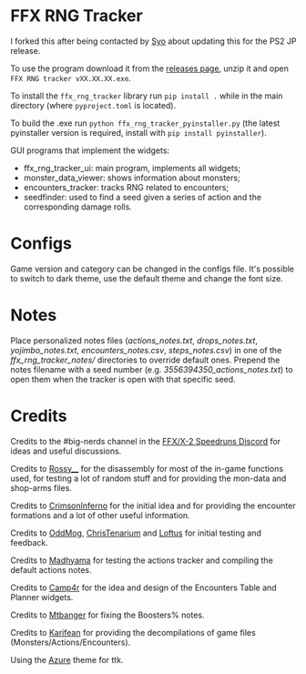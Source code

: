 # FFX RNG Tracker
I forked this after being contacted by [Syo](https://www.twitch.tv/syotv) about updating this for the PS2 JP release.

To use the program download it from the [releases page](https://github.com/Grayfox96/FFX-RNG-tracker/releases), unzip it and open `FFX RNG tracker vXX.XX.XX.exe`.

To install the `ffx_rng_tracker` library run `pip install .` while in the main directory (where `pyproject.toml` is located).

To build the .exe run `python ffx_rng_tracker_pyinstaller.py` (the latest pyinstaller version is required, install with `pip install pyinstaller`).

GUI programs that implement the widgets:
* ffx_rng_tracker_ui: main program, implements all widgets;
* monster_data_viewer: shows information about monsters;
* encounters_tracker: tracks RNG related to encounters;
* seedfinder: used to find a seed given a series of action and the corresponding damage rolls.

# Configs
Game version and category can be changed in the configs file.
It's possible to switch to dark theme, use the default theme and change the font size.

# Notes
Place personalized notes files (*actions_notes.txt*, *drops_notes.txt*, *yojimbo_notes.txt*, *encounters_notes.csv*, *steps_notes.csv*) in one of the *ffx_rng_tracker_notes/* directories to override default ones. Prepend the notes filename with a seed number (e.g. *3556394350_actions_notes.txt*) to open them when the tracker is open with that specific seed.

# Credits
Credits to the #big-nerds channel in the [FFX/X-2 Speedruns Discord](https://discord.gg/X3qXHWG) for ideas and useful discussions.

Credits to [Rossy__](https://twitter.com/Rossy__TTV) for the disassembly for most of the in-game functions used, for testing a lot of random stuff and for providing the mon-data and shop-arms files.

Credits to [CrimsonInferno](https://www.twitch.tv/crimsoninferno9) for the initial idea and for providing the encounter formations and a lot of other useful information.

Credits to [OddMog](https://www.twitch.tv/oddmog), [ChrisTenarium](https://www.twitch.tv/christenarium) and [Loftus](https://www.twitch.tv/loftus) for initial testing and feedback.

Credits to [Madhyama](https://www.twitch.tv/madhyama) for testing the actions tracker and compiling the default actions notes.

Credits to [Camp4r](https://www.twitch.tv/camp4r) for the idea and design of the Encounters Table and Planner widgets.

Credits to [Mtbanger](https://www.twitch.tv/mtbanger) for fixing the Boosters% notes.

Credits to [Karifean](https://github.com/Karifean) for providing the decompilations of game files (Monsters/Actions/Encounters).

Using the [Azure](https://github.com/rdbende/Azure-ttk-theme) theme for ttk.
